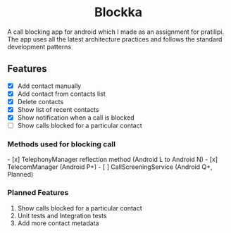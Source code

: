 <h1 align="center"> Blockka </h1>
A call blocking app for android which I made as an assignment for pratilipi. The app uses all the latest architecture practices and follows the standard development patterns

<h2> Features </h2>  

- [x] Add contact manually
- [x] Add contact from contacts list
- [x] Delete contacts
- [x] Show list of recent contacts
- [x] Show notification when a call is blocked
- [ ] Show calls blocked for a particular contact

<h3> Methods used for blocking call </h3>  
- [x] TelephonyManager reflection method (Android L to Android N)
- [x] TelecomManager (Android P+)
- [ ] CallScreeningService (Android Q+, Planned) 

<h3> Planned Features </h3>

1. Show calls blocked for a particular contact
2. Unit tests and Integration tests
3. Add more contact metadata
